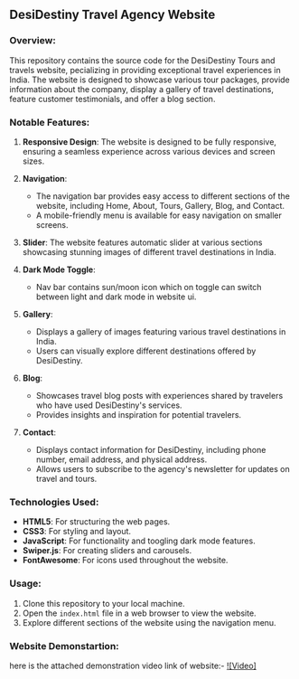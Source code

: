 **DesiDestiny Travel Agency Website**
---

### Overview:

This repository contains the source code for the DesiDestiny Tours and travels website, pecializing in providing exceptional travel experiences in India. The website is designed to showcase various tour packages, provide information about the company, display a gallery of travel destinations, feature customer testimonials, and offer a blog section.

### Notable Features:

1. **Responsive Design**: The website is designed to be fully responsive, ensuring a seamless experience across various devices and screen sizes.

2. **Navigation**:
   - The navigation bar provides easy access to different sections of the website, including Home, About, Tours, Gallery, Blog, and Contact.
   - A mobile-friendly menu is available for easy navigation on smaller screens.

3. **Slider**: The website features automatic slider at various sections showcasing stunning images of different travel destinations in India.

4. **Dark Mode Toggle**:
   - Nav bar contains sun/moon icon which on toggle can switch between light and dark mode in website ui.

5. **Gallery**:
   - Displays a gallery of images featuring various travel destinations in India.
   - Users can visually explore different destinations offered by DesiDestiny.

6. **Blog**:
   - Showcases travel blog posts with experiences shared by travelers who have used DesiDestiny's services.
   - Provides insights and inspiration for potential travelers.

7. **Contact**:
   - Displays contact information for DesiDestiny, including phone number, email address, and physical address.
   - Allows users to subscribe to the agency's newsletter for updates on travel and tours.

### Technologies Used:

- **HTML5**: For structuring the web pages.
- **CSS3**: For styling and layout.
- **JavaScript**: For functionality and toogling dark mode features.
- **Swiper.js**: For creating sliders and carousels.
- **FontAwesome**: For icons used throughout the website.

### Usage:

1. Clone this repository to your local machine.
2. Open the `index.html` file in a web browser to view the website.
3. Explore different sections of the website using the navigation menu.

### Website Demonstartion:

here is the attached demonstration video link of website:-
[![Video]](https://drive.google.com/file/d/13W7eDBqhKSrwtzD_k6_KY1GQoOnmBI0g/view?usp=sharing)
